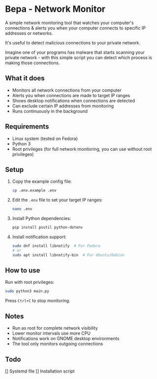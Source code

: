 # Bepa - Network Monitor

A simple network monitoring tool that watches your computer's connections & alerts you when your computer connects to specific IP addresses or networks.

It's useful to detect malicious connections to your private network.

Imagine one of your programs has malware that starts scanning your private network - with this simple script you can detect which process is making those connections.

## What it does

- Monitors all network connections from your computer
- Alerts you when connections are made to target IP ranges
- Shows desktop notifications when connections are detected
- Can exclude certain IP addresses from monitoring
- Runs continuously in the background

## Requirements

- Linux system (tested on Fedora)
- Python 3
- Root privileges (for full network monitoring, you can use without root privileges)

## Setup

1. Copy the example config file:
   ```bash
   cp .env.example .env
   ```

2. Edit the `.env` file to set your target IP ranges:
   ```bash
   nano .env
   ```

3. Install Python dependencies:
   ```bash
   pip install psutil python-dotenv
   ```

4. Install notification support:
   ```bash
   sudo dnf install libnotify  # For Fedora
   # or
   sudo apt install libnotify-bin  # For Ubuntu/Debian
   ```

## How to use

Run with root privileges:
```bash
sudo python3 main.py
```

Press `Ctrl+C` to stop monitoring.


## Notes

- Run as root for complete network visibility
- Lower monitor intervals use more CPU
- Notifications work on GNOME desktop environments
- The tool only monitors outgoing connections

## Todo
[] Systemd file
[] Installation script